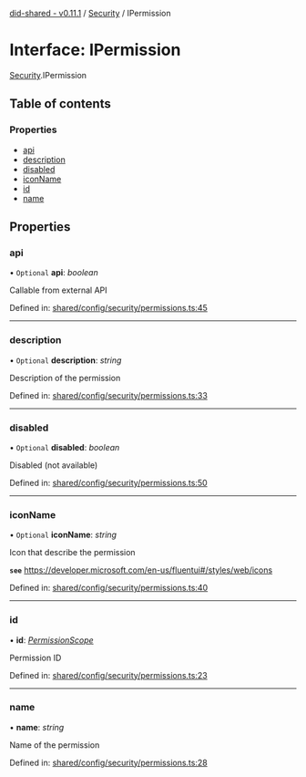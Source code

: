 [did-shared - v0.11.1](../README.md) / [Security](../modules/security.md) / IPermission

# Interface: IPermission

[Security](../modules/security.md).IPermission

## Table of contents

### Properties

- [api](security.ipermission.md#api)
- [description](security.ipermission.md#description)
- [disabled](security.ipermission.md#disabled)
- [iconName](security.ipermission.md#iconname)
- [id](security.ipermission.md#id)
- [name](security.ipermission.md#name)

## Properties

### api

• `Optional` **api**: *boolean*

Callable from external API

Defined in: [shared/config/security/permissions.ts:45](https://github.com/Puzzlepart/did/blob/dev/shared/config/security/permissions.ts#L45)

___

### description

• `Optional` **description**: *string*

Description of the permission

Defined in: [shared/config/security/permissions.ts:33](https://github.com/Puzzlepart/did/blob/dev/shared/config/security/permissions.ts#L33)

___

### disabled

• `Optional` **disabled**: *boolean*

Disabled (not available)

Defined in: [shared/config/security/permissions.ts:50](https://github.com/Puzzlepart/did/blob/dev/shared/config/security/permissions.ts#L50)

___

### iconName

• `Optional` **iconName**: *string*

Icon that describe the permission

**`see`** https://developer.microsoft.com/en-us/fluentui#/styles/web/icons

Defined in: [shared/config/security/permissions.ts:40](https://github.com/Puzzlepart/did/blob/dev/shared/config/security/permissions.ts#L40)

___

### id

• **id**: [*PermissionScope*](../enums/security.permissionscope.md)

Permission ID

Defined in: [shared/config/security/permissions.ts:23](https://github.com/Puzzlepart/did/blob/dev/shared/config/security/permissions.ts#L23)

___

### name

• **name**: *string*

Name of the permission

Defined in: [shared/config/security/permissions.ts:28](https://github.com/Puzzlepart/did/blob/dev/shared/config/security/permissions.ts#L28)
